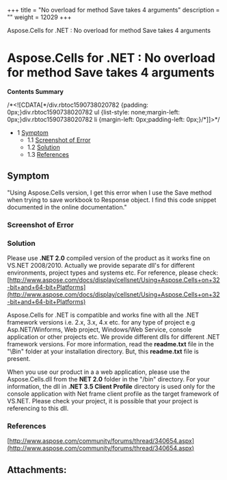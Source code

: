 +++
title = "No overload for method Save takes 4 arguments" 
description = "" 
weight = 12029 
+++

Aspose.Cells for .NET : No overload for method Save takes 4 arguments  

# Aspose.Cells for .NET : No overload for method Save takes 4 arguments


**Contents Summary**

/\*<!\[CDATA\[\*/div.rbtoc1590738020782 {padding: 0px;}div.rbtoc1590738020782 ul {list-style: none;margin-left: 0px;}div.rbtoc1590738020782 li {margin-left: 0px;padding-left: 0px;}/\*\]\]>\*/

*   1 [Symptom](#NooverloadformethodSavetakes4arguments-Symptom)
    *   1.1 [Screenshot of Error](#NooverloadformethodSavetakes4arguments-ScreenshotofError)
    *   1.2 [Solution](#NooverloadformethodSavetakes4arguments-Solution)
    *   1.3 [References](#NooverloadformethodSavetakes4arguments-References)

## Symptom

"Using Aspose.Cells version, I get this error when I use the Save method when trying to save workbook to Response object. I find this code snippet documented in the online documentation."

### Screenshot of Error


### Solution

Please use **.NET 2.0** compiled version of the product as it works fine on VS.NET 2008/2010. Actually we provide separate dll's for different environments, project types and systems etc. For reference, please check:[http://www.aspose.com/docs/display/cellsnet/Using+Aspose.Cells+on+32-bit+and+64-bit+Platforms](http://www.aspose.com/docs/display/cellsnet/Using+Aspose.Cells+on+32-bit+and+64-bit+Platforms)

Aspose.Cells for .NET is compatible and works fine with all the .NET framework versions i.e. 2.x, 3.x, 4.x etc. for any type of project e.g Asp.NET/Winforms, Web project, Windows/Web Service, console application or other projects etc. We provide different dlls for different .NET framework versions. For more information, read the **readme.txt** file in the "\\Bin" folder at your installation directory. But, this **readme.txt** file is present.

When you use our product in a a web application, please use the Aspose.Cells.dll from the **NET 2.0** folder in the "/bin" directory. For your information, the dll in **.NET 3.5 Client Profile** directory is used only for the console application with Net frame client profile as the target framework of VS.NET. Please check your project, it is possible that your project is referencing to this dll.

### References

[http://www.aspose.com/community/forums/thread/340654.aspx](http://www.aspose.com/community/forums/thread/340654.aspx)

## Attachments:


